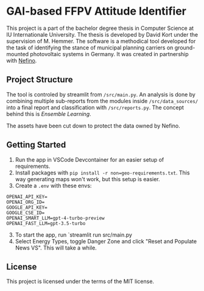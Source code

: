 # GAI-based FFPV Attitude Identifier

This project is a part of the bachelor degree thesis in Computer Science at IU Internationale University. The thesis is developed by David Kort under the supervision of M. Hemmer. The software is a methodical tool developed for the task of identifying the stance of municipal planning carriers on ground-mounted photovoltaic systems in Germany. It was created in partnership with [Nefino](https://www.nefino.de/).

## Project Structure

The tool is controled by streamlit from ```/src/main.py```.
An analysis is done by combining multiple sub-reports from the modules inside ```/src/data_sources/``` into a final report and classification with ```/src/reports.py```. The concept behind this is _Ensemble Learning_.

The assets have been cut down to protect the data owned by Nefino.

## Getting Started

1. Run the app in VSCode Devcontainer for an easier setup of requirements.
2. Install packages with `pip install -r non=geo-requirements.txt`. This way generating maps won't work, but this setup is easier.
2. Create a `.env` with these envs:
```
OPENAI_API_KEY=
OPENAI_ORG_ID=
GOOGLE_API_KEY=
GOOGLE_CSE_ID=
OPENAI_SMART_LLM=gpt-4-turbo-preview
OPENAI_FAST_LLM=gpt-3.5-turbo
```
3. To start the app, run `streamlit run src/main.py
4. Select Energy Types, toggle Danger Zone and click "Reset and Populate News VS". This will take a while.

## License
This project is licensed under the terms of the MIT license.

